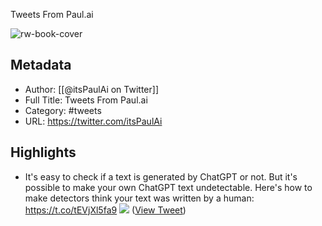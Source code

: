 Tweets From Paul.ai

![rw-book-cover](https://pbs.twimg.com/profile_images/1635194645612208129/CdsMv5Hz.jpg)

## Metadata
- Author: [[@itsPaulAi on Twitter]]
- Full Title: Tweets From Paul.ai
- Category: #tweets
- URL: https://twitter.com/itsPaulAi

## Highlights
- It's easy to check if a text is generated by ChatGPT or not.
  But it's possible to make your own ChatGPT text undetectable.
  Here's how to make detectors think your text was written by a human: https://t.co/tEVjXl5fa9
  ![](https://pbs.twimg.com/media/FxTD4iZXgAEX8TO.png) ([View Tweet](https://twitter.com/itsPaulAi/status/1663170896327061509))
